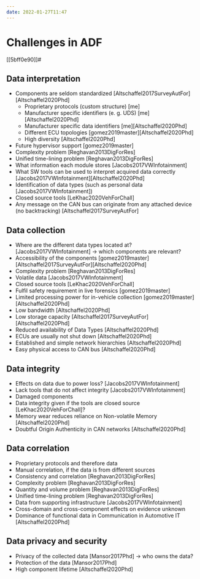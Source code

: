 ```yaml
---
date: 2022-01-27T11:47
---
```


# Challenges in ADF

[[5bff0e90]]#

## Data interpretation

- Components are seldom standardized [Altschaffel2017SurveyAutFor][Altschaffel2020Phd]
    - Proprietary protocols (custom structure) [me]
    - Manufacturer specific identifiers (e. g. UDS) [me][Altschaffel2020Phd]
    - Manufacturer specific data identifiers [me][Altschaffel2020Phd]
    - Different ECU topologies [gomez2019master][Altschaffel2020Phd]
    - High diversity [Altschaffel2020Phd]
- Future hypervisor support [gomez2019master]
- Complexity problem [Reghavan2013DigForRes]
- Unified time-lining problem [Reghavan2013DigForRes]
- What information each module stores [Jacobs2017VWInfotainment]
- What SW tools can be used to interpret acquired data correctly [Jacobs2017VWInfotainment][Altschaffel2020Phd]
- Identification of data types (such as personal data [Jacobs2017VWInfotainment])
- Closed source tools [LeKhac2020VehForChall]
- Any message on the CAN bus can originate from any attached device (no backtracking) [Altschaffel2017SurveyAutFor]

## Data collection

- Where are the different data types located at? [Jacobs2017VWInfotainment] → which components are relevant?
- Accessibility of the components [gomez2019master][Altschaffel2017SurveyAutFor][Altschaffel2020Phd]
- Complexity problem [Reghavan2013DigForRes]
- Volatile data [Jacobs2017VWInfotainment]
- Closed source tools [LeKhac2020VehForChall]
- Fulfil safety requirement in live forensics [gomez2019master]
- Limited processing power for in-vehicle collection [gomez2019master][Altschaffel2020Phd]
- Low bandwidth [Altschaffel2020Phd]
- Low storage capacity [Altschaffel2017SurveyAutFor][Altschaffel2020Phd]
- Reduced availability of Data Types [Altschaffel2020Phd]
- ECUs are usually not shut down [Altschaffel2020Phd]
- Established and simple network hierarchies [Altschaffel2020Phd]
- Easy physical access to CAN bus [Altschaffel2020Phd]

## Data integrity

- Effects on data due to power loss? [Jacobs2017VWInfotainment]
- Lack tools that do not affect integrity [Jacobs2017VWInfotainment]
- Damaged components
- Data integrity given if the tools are closed source [LeKhac2020VehForChall]?
- Memory wear reduces reliance on Non-volatile Memory [Altschaffel2020Phd]
- Doubtful Origin Authenticity in CAN networks [Altschaffel2020Phd]

## Data correlation

- Proprietary protocols and therefore data
- Manual correlation, if the data is from different sources
- Consistency and correlation [Reghavan2013DigForRes]
- Complexity problem [Reghavan2013DigForRes]
- Quantity and volume problem [Reghavan2013DigForRes]
- Unified time-lining problem [Reghavan2013DigForRes]
- Data from supporting infrastructure [Jacobs2017VWInfotainment]
- Cross-domain and cross-component effects on evidence unknown
- Dominance of functional data in Communication in Automotive IT [Altschaffel2020Phd]

## Data privacy and security

- Privacy of the collected data [Mansor2017Phd] → who owns the data?
- Protection of the data [Mansor2017Phd]
- High component lifetime [Altschaffel2020Phd]
